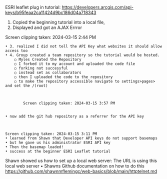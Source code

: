 ESRI leaflet plug in tutorial: https://developers.arcgis.com/api-keys/b95feaa2ca11424d9bc186d04a718343

1. Copied the beginning tutorial into a local file,
2. Displayed and got an AJAX Errror



Screen clipping taken: 2024-03-15 2:44 PM

	• 3. realized I did not tell the API Key what websites it should allow access too
	• 4. Group created a team repository so the tutorial would be hosted.
		○ Myles Created the Repository
		○ I forked it to my account and uploaded the code file
		○ forking not successful
		○ instead set as collaborators
		○ then I uploaded the code to the repository
		○ to make the repository accessible navigate to settings>pages> and set the /(root)
			
			
			
			Screen clipping taken: 2024-03-15 3:57 PM
			
			
	• now add the git hub repository as a referrer for the API key
	
	
	
	Screen clipping taken: 2024-03-15 3:11 PM
	• learned from Shawn that Developer API keys do not support basemaps
	• but he gave us his administrator ESRI API key
	• Then the basemap loaded! 
	• success at the beginner ESRI Leaflet tutorial

Shawn showed us how to set up a local web server: The URL is using this local web server
	• Shawns Github documentation on how to do this https://github.com/shawnmflemingc/web-basics/blob/main/httptelnet.md
	
	
